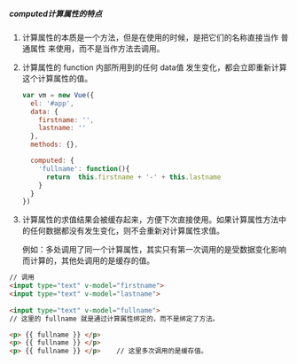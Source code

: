 ##### computed计算属性的特点

1. 计算属性的本质是一个方法，但是在使用的时候，是把它们的名称直接当作 普通属性 来使用，而不是当作方法去调用。

2. 计算属性的 function 内部所用到的任何 data值 发生变化，都会立即重新计算这个计算属性的值。

   ```js
   var vm = new Vue({
     el: '#app',
     data: {
       firstname: '',
       lastname: ''
     },
     methods: {},
   
     computed: {
       'fullname': function(){
         return  this.firstname + '-' + this.lastname
       }
     }
   })
   ```

   

3. 计算属性的求值结果会被缓存起来，方便下次直接使用。如果计算属性方法中的任何数据都没有发生变化，则不会重新对计算属性求值。

   例如：多处调用了同一个计算属性，其实只有第一次调用的是受数据变化影响而计算的，其他处调用的是缓存的值。

```html
// 调用
<input type="text" v-model="firstname">
<input type="text" v-model="lastname">
  
<input type="text" v-model="fullname">   
// 这里的 fullname 就是通过计算属性绑定的，而不是绑定了方法。

<p> {{ fullname }} </p>
<p> {{ fullname }} </p>
<p> {{ fullname }} </p>    // 这里多次调用的是缓存值。
```

